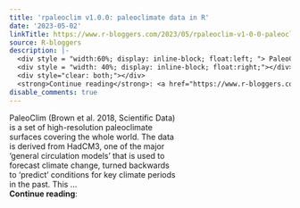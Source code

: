 ```yaml
---
title: 'rpaleoclim v1.0.0: paleoclimate data in R'
date: '2023-05-02'
linkTitle: https://www.r-bloggers.com/2023/05/rpaleoclim-v1-0-0-paleoclimate-data-in-r/
source: R-bloggers
description: |-
  <div style = "width:60%; display: inline-block; float:left; "> PaleoClim (Brown et al. 2018, Scientific Data) is a set of high-resolution paleoclimate surfaces covering the whole world. The data is derived from HadCM3, one of the major ‘general circulation models’ that is used to forecast climate change, turned backwards to ‘predict’ conditions for key climate periods in the past. This ...</div>
  <div style = "width: 40%; display: inline-block; float:right;"></div>
  <div style="clear: both;"></div>
  <strong>Continue reading</strong>: <a href="https://www.r-bloggers.com/2023/05/rpaleoclim-v1-0-0-p ...
disable_comments: true
---
```

<div style = "width:60%; display: inline-block; float:left; "> PaleoClim (Brown et al. 2018, Scientific Data) is a set of high-resolution paleoclimate surfaces covering the whole world. The data is derived from HadCM3, one of the major ‘general circulation models’ that is used to forecast climate change, turned backwards to ‘predict’ conditions for key climate periods in the past. This ...</div>
<div style = "width: 40%; display: inline-block; float:right;"></div>
<div style="clear: both;"></div>
<strong>Continue reading</strong>: <a href="https://www.r-bloggers.com/2023/05/rpaleoclim-v1-0-0-p ...
